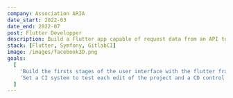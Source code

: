 ```yaml
---
company: Association ARIA
date_start: 2022-03
date_end: 2022-07
post: Flutter Developper
description: Build a Flutter app capable of request data from an API to fill of content the app and set a CI/CD workflow on Gitlab to make constants deliveries. Follow a TDD and BDD methodologies
stack: [Flutter, Symfony, GitlabCI]
image: /images/facebook3D.png
goals:
  [
    'Build the firsts stages of the user interface with the flutter framework',
    'Set a CI system to test each edit of the project and a CD control to deploy the app on the app store and the play store',
  ]
---
```

